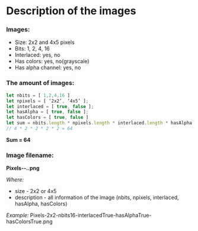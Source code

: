 # Description of the images

### Images:
* Size: 2x2 and 4x5 pixels
* Bits: 1, 2, 4, 16
* Interlaced: yes, no
* Has colors: yes, no(grayscale)
* Has alpha channel: yes, no

### The amount of images:
```javascript
let nbits = [ 1,2,4,16 ]
let npixels = [ ‘2x2’, ‘4x5’ ]; 
let interlaced = [ true, false ];
let hasAlpha = [ true, false ];
let hasColors = [ true, false ]
let sum = nbits.length * npixels.length * interlaced.length * hasAlpha.length * hasColors.length;
// 4 * 2 * 2 * 2 * 2 = 64 
```
**Sum = 64**

### Image filename:

**Pixels-<size>-.<description>.png**

*Where:*
* size - 2x2 or 4x5
* description - all information of the image (nbits, npixels, interlaced, hasAlpha, hasColors)

*Example:* Pixels-2x2-nbits16-interlacedTrue-hasAlphaTrue-hasColorsTrue.png